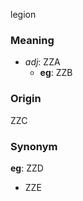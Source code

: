 legion
### Meaning
+ _adj_: ZZA
    + __eg__: ZZB

### Origin

ZZC

### Synonym

__eg__: ZZD

+ ZZE


